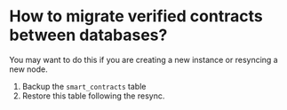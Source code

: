 # How to migrate verified contracts between databases?

You may want to do this if you are creating a new instance or resyncing a new node.

1. Backup the `smart_contracts` table&#x20;
2. Restore this table following the resync.
